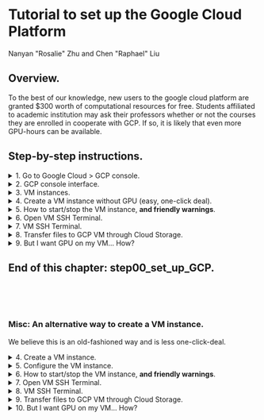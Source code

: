 # Tutorial to set up the Google Cloud Platform
Nanyan "Rosalie" Zhu and Chen "Raphael" Liu

## Overview.
To the best of our knowledge, new users to the google cloud platform are granted $300 worth of computational resources for free. Students affiliated to academic institution may ask their professors whether or not the courses they are enrolled in cooperate with GCP. If so, it is likely that even more GPU-hours can be available.

## Step-by-step instructions.

<details>
<summary>1. Go to Google Cloud > GCP console.</summary>
<br>

Go to [https://cloud.google.com](https://cloud.google.com).

You will see an interface similar to this (though it might change from time to time). Click on the "Go to console" button and let it take you to the GCP console.
![GCP_homepage](/Step00_set_up_GCP/Images/GCP_homepage.PNG)

If you are a new user, this will bring you to a page where Google asks you to log in. **For students in BMEN4460, please remember to log out of all non-Columbia google accounts before logging in with you Columbia account. Otherwise it will be very likely for you to set up a personal non-Columbia GCP account by mistake!** The log in process is quite straightforward, and please mind to not check the "auto-payment" (or something like that) option. You should receive a $300 computational resources for free as a new user, plus the $50 additional coupon provided by Dr. Andrew Laine if you are in BMEN4460. **Before you redeem your coupons, please also remember to sign out all non-Columbia google accounts!**

</details>

<details>
<summary>2. GCP console interface.</summary>
<br>

You should see an interface like this, assuming you have logged in your google account.
<img src="/Step00_set_up_GCP/Images/GCP_console.png" width="600px" height="300px">

</details>

<details>
<summary>3. VM instances.</summary>
<br>

Navigate to and click on the "Compute Engine" > "VM instances" button. Just FYI, "VM" stands for "virtual machine". **Don't create a VM yet!** You could potentially create a VM in this webpage (and the instructions is included in the misc section), but there is a easier way to do this which we are introducing here.

<img src="/Step00_set_up_GCP/Images/VM_instances_button.png" width="300px" height="400px">

</details>

<details>
<summary>4. Create a VM instance without GPU (easy, one-click deal).</summary>
<br>

Go to the GCP VM marketplace. To our best understanding, this is a market that hosts the APIs created by multiple groups of developers, and we recently discovered that people have already packaged the VM instance creation. That's why we recommend using this really convenient one-click tool. Search for "deep learning VM" at the marketplace, find it and click on it.

<img src="/Step00_set_up_GCP/Images/GCP_Marketplace.png" width="200px" height="600px"> </br>
<img src="/Step00_set_up_GCP/Images/deep_learning_vm.png" width="600px" height="200px"> </br>
<img src="/Step00_set_up_GCP/Images/deep_learning_vm_continued.png" width="600px" height="200px"></br>

Use the following configuration to set up a VM **without GPU**. Creating a version with GPU needs a bit more hustles elsewhere, and it costs more over the same duration of usage. So please get familiar with the non-GPU version before you start creating a GPU version.

<img src="/Step00_set_up_GCP/Images/VM_cpu_config.png" width="600px" height="500px"> <img src="/Step00_set_up_GCP/Images/VM_cpu_config_continued.png" width="300px" height="300px"></br>

</details>

<details>
<summary>5. How to start/stop the VM instance, <strong>and friendly warnings</strong>.</summary>
<br>

- **The VM is automatically started now. You need to manually stop it if you don't need it right away.**
- **Whenever the VM is in the "start" status you are charged for the computational resource. We have a friend being charged $400+ because she forgot to hit "stop" and left the VM running for several months after a computer science course. So please "stop" it when you are not using it.**
- In most cases, you only need to use the "start" and "stop" button. If you click "reset" you will most likely lose any data you put on the VM. If you are done with the course and really no longer what this VM you can "delete" it as you wish.
<img src="/Step00_set_up_GCP/Images/start_VM.png" width="800px" height="300px">

</details>

<details>
<summary>6. Open VM SSH Terminal.</summary>
<br>

After you "start" the instance, you may open the SSH Terminal by clicking the following button. It usually takes half a minute or so before you are brought to the next window.
<img src="/Step00_set_up_GCP/Images/VM_SSH_open.png" width="800px" height="200px">

</details>

<details>
<summary>7. VM SSH Terminal.</summary>
<br>

The GCP VM SSH terminal looks like this. You can pretty much use any Linux command line code here.
<img src="/Step00_set_up_GCP/Images/VM_SSH_terminal.png"  width="800px" height="200px">

</details>

<details>
<summary>8. Transfer files to GCP VM through Cloud Storage.</summary>
<br>

You can choose a way to transfer your files to GCP VM from [here](https://cloud.google.com/compute/docs/instances/transfer-files). Note that you will be transferring from/to your local device to/from a Linux VM instance.

The recommended way is to transfer file to the GCP VM over the Cloud Storage bucket. Note that the Cloud Storage bucket allow for unlimited memory (probably?) as long as you have an GCP account. You will not be charged over the duration you transfer files from your local device to Cloud Storage bucket; you will only be charged when you transfer from the Cloud Storage bucket to the GCP VM.

The following instructions are copied from [Cloud Storage official website](https://cloud.google.com/compute/docs/instances/transfer-files).
  1. Create a new Cloud Storage bucket or identify an existing bucket that you want to use to transfer files.
  2. From your workstation, upload files to the bucket.
  3. Connect to your instance over SSH or RDP:
  - Connect to a Linux instance over SSH.
  - Connect to a Windows instance over RDP.
  4. On your instance, download files from the bucket.

</details>

<details>
<summary>9. But I want GPU on my VM... How?</summary>
<br>

As we have mentioned before, the VM configuration above are just for a VM without GPU. However, there are future cases that you do need a GPU, for example, an assignment with GPU requirement or the final project. Therefore we made this section specifically to help you set up a VM with GPU.

**Please note that you'd better stop the VM with GPU once it is successfully created, and never start it when you truly need it, because the unit cost of the GPU-VM is significantly higher than its non-GPU counterpart.**

  <details>
  <summary>Action 1. Upgrade your account.</summary>
  <br>
  
  Do not let this title scare you. The upgrade action is free (to the best of our knowledge).
  
  Go to GCP Console > "IAM & admin" > "Quotas".
  
  <img src="/Step00_set_up_GCP/Images/Quotas.PNG" width="500px" height="200px">
  
  Click on "upgrade account"
  
  <img src="/Step00_set_up_GCP/Images/Quotas_upgrade_account.PNG" width="300px" height="100px">
  
  </details>

  <details>
  <summary>Action 2. Check your GPU quotas.</summary>
  <br>
  
  Once you upgraded your account, you can take a look at your GPU quotas. You can clearly see 4 options, "Quota type", "Service", "Metric", and "Location". Go to "Metric" and deselect everything by clicking on the "None" button in blue, and only select "GPUs (all regions)". You will see that your GPU limit is set to 0, which means you are not allowed any GPU.
  
  <img src="/Step00_set_up_GCP/Images/Quotas_GPUs.PNG" width="600px" height="200px">
  </details>
  
  <details>
  <summary>Action 3. Request increase in GPU quotas.</summary>
  <br>
  
  The next thing to do is to request an increase in your GPU quotas. Select that quota, click on "EDIT QUOTAS" and file a request. Fill in your contact information and update the quota limit to 1 instead of 0.
  
  <img src="/Step00_set_up_GCP/Images/Quota_request_global.PNG" width="800px" height="300px">
  
  Once you have sent that request, you will be notified by both the following words and a confirmation email. **It usually takes 2 business days for the request to be approved.**
  
  <img src="/Step00_set_up_GCP/Images/Quota_request_global_sent.PNG" width="400px" height="150px">
  
  </details>
  
  <details>
  <summary>Action 4. VM creation - with GPU.</summary>
  <br>
  
  Use the same "Compute Engine" > "Marketplace" > "Deep Learning VM" route, but this time select a NVIDIA K80 GPU. You may want to move around and check which region/zone can provide the computational resources requested.
  
  <img src="/Step00_set_up_GCP/Images/VM_gpu_config.png" width="800px" height="300px">
    
  </details>


</details>

## End of this chapter: step00_set_up_GCP.

</br>
</br>
</br>

### Misc: An alternative way to create a VM instance.
We believe this is an old-fashioned way and is less one-click-deal.

<details>
<summary>4. Create a VM instance.</summary>
<br>

Wait for the compute engine to get ready. Once ready, click on "Create" to create a new VM instance.
<img src="/Step00_set_up_GCP/Images/VM_instance.png" width="800px" height="300px">

</details>

<details>
<summary>5. Configure the VM instance.</summary>
<br>

Configure the VM according to your needs. Most configurations can be modified after the intialization.
**You will probably need a VM without GPU and a VM with GPU. The following settings are for the VM without GPU.**

- The region and zone probably doesn't matter.
- Please select the computational resources (number of CPUs and amount of memory) according to your needs. In this case we selected 4 CPUs and 26 GB memory. You might want larger memory depending on your project.
- Also note that on the upper right corner there is an estimation of the monthly cost based on your current configuration. That gives you a rough idea on how you want to manage your budget.
- For students enrolled in the BMEN4460 instructed by Dr. Andrew Laine and Dr. Jia Guo, you are strongly suggested to select the "Debian GNU/Linux 9 (stretch)" for the Boot disk.
- Don't try to add GPUs yet, there will be a future section on how to do that.
- In the "firewall" section (not included in the following screenshot), you probably want to check "allow HTTP traffic" and "allow HTTPS traffic" in case you need network connection to your VM.
- At last, you may need a larger disk than the default setup to store more data. (In fact, the default setup cannot even contain anaconda that we will download soon.) In the "boot disk" section, click on "change", and make the disk as large as you wish. As our habit, we typically use something like 100 GB.
<img src="/Step00_set_up_GCP/Images/VM_configuration.png" width="800px" height="600px">

<img src="/Step00_set_up_GCP/Images/make_disk_larger.png" width="400px" height="300px">

Click "create" on the very bottom of the page once you are confident in the selections.

</details>

<details>
<summary>6. How to start/stop the VM instance, <strong>and friendly warnings</strong>.</summary>
<br>

- **The VM is automatically started now. You need to manually stop it if you don't need it right away.**
- **Whenever the VM is in the "start" status you are charged for the computational resource. We have a friend being charged $400+ because she forgot to hit "stop" and left the VM running for several months after a computer science course. So please "stop" it when you are not using it.**
- In most cases, you only need to use the "start" and "stop" button. If you click "reset" you will most likely lose any data you put on the VM. If you are done with the course and really no longer what this VM you can "delete" it as you wish.
<img src="/Step00_set_up_GCP/Images/start_VM.png" width="800px" height="300px">

</details>

<details>
<summary>7. Open VM SSH Terminal.</summary>
<br>

After you "start" the instance, you may open the SSH Terminal by clicking the following button. It usually takes half a minute or so before you are brought to the next window.
<img src="/Step00_set_up_GCP/Images/VM_SSH_open.png" width="800px" height="200px">

</details>

<details>
<summary>8. VM SSH Terminal.</summary>
<br>

The GCP VM SSH terminal looks like this. You can pretty much use any Linux command line code here.
<img src="/Step00_set_up_GCP/Images/VM_SSH_terminal.png"  width="800px" height="200px">

</details>

<details>
<summary>9. Transfer files to GCP VM through Cloud Storage.</summary>
<br>

You can choose a way to transfer your files to GCP VM from [here](https://cloud.google.com/compute/docs/instances/transfer-files). Note that you will be transferring from/to your local device to/from a Linux VM instance.

The recommended way is to transfer file to the GCP VM over the Cloud Storage bucket. Note that the Cloud Storage bucket allow for unlimited memory (probably?) as long as you have an GCP account. You will not be charged over the duration you transfer files from your local device to Cloud Storage bucket; you will only be charged when you transfer from the Cloud Storage bucket to the GCP VM.

The following instructions are copied from [Cloud Storage official website](https://cloud.google.com/compute/docs/instances/transfer-files).
  1. Create a new Cloud Storage bucket or identify an existing bucket that you want to use to transfer files.
  2. From your workstation, upload files to the bucket.
  3. Connect to your instance over SSH or RDP:
  - Connect to a Linux instance over SSH.
  - Connect to a Windows instance over RDP.
  4. On your instance, download files from the bucket.

</details>

<details>
<summary>10. But I want GPU on my VM... How?</summary>
<br>

As we have mentioned before, the VM configuration above are just for a VM without GPU. However, there are future cases that you do need a GPU, for example, an assignment with GPU requirement or the final project. Therefore we made this section specifically to help you set up a VM with GPU.

**Please note that you'd better stop the VM with GPU once it is successfully created, and never start it when you truly need it, because the unit cost of the GPU-VM is significantly higher than its non-GPU counterpart.**

  <details>
  <summary>Action 1. Upgrade your account.</summary>
  <br>
  
  Do not let this title scare you. The upgrade action is free (to the best of our knowledge).
  
  Go to GCP Console > "IAM & admin" > "Quotas".
  
  <img src="/Step00_set_up_GCP/Images/Quotas.PNG" width="500px" height="200px">
  
  Click on "upgrade account"
  
  <img src="/Step00_set_up_GCP/Images/Quotas_upgrade_account.PNG" width="300px" height="100px">
  
  </details>

  <details>
  <summary>Action 2. Check your GPU quotas.</summary>
  <br>
  
  Once you upgraded your account, you can take a look at your GPU quotas. You can clearly see 4 options, "Quota type", "Service", "Metric", and "Location". Go to "Metric" and deselect everything by clicking on the "None" button in blue, and only select "GPUs (all regions)". You will see that your GPU limit is set to 0, which means you are not allowed any GPU.
  
  <img src="/Step00_set_up_GCP/Images/Quotas_GPUs.PNG" width="600px" height="200px">
  </details>
  
  <details>
  <summary>Action 3. Request increase in GPU quotas.</summary>
  <br>
  
  The next thing to do is to request an increase in your GPU quotas. Select that quota, click on "EDIT QUOTAS" and file a request. Fill in your contact information and update the quota limit to 1 instead of 0.
  
  <img src="/Step00_set_up_GCP/Images/Quota_request_global.PNG" width="800px" height="300px">
  
  Once you have sent that request, you will be notified by both the following words and a confirmation email. **It usually takes 2 business days for the request to be approved.**
  
  <img src="/Step00_set_up_GCP/Images/Quota_request_global_sent.PNG" width="400px" height="150px">
  
  </details>
  
  <details>
  <summary>Action 4. VM configuration - with GPU.</summary>
  <br>
  
  This time we are about to create a VM with GPU. Please use the link provided by [GCP Deep Learning VM](https://console.cloud.google.com/marketplace/details/click-to-deploy-images/deeplearning?_ga=2.19262078.750252723.1580157876-591983468.1579623379).
  
  The recommended configurations are as follows. Please remember to ask it to install the NVIDIA GPU Driver.
    
  </details>

